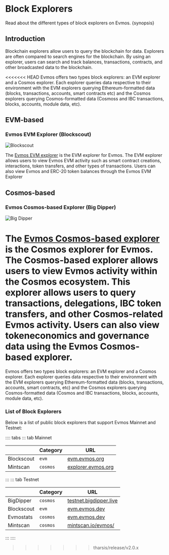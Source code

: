 <!--
order: 1
-->

# Block Explorers

Read about the different types of block explorers on Evmos. {synopsis}

## Introduction

Blockchain explorers allow users to query the blockchain for data. Explorers are often compared to search engines for the blockchain. By using an explorer, users can search and track balances, transactions, contracts, and other broadcasted data to the blockchain.

<<<<<<< HEAD
Evmos offers two types block explorers: an EVM explorer and a Cosmos explorer. Each explorer queries data respective to their environment with the EVM explorers querying Ethereum-formatted data (blocks, transactions, accounts, smart contracts etc) and the Cosmos explorers querying Cosmos-formatted data (Cosmoss and IBC transactions, blocks, accounts, module data, etc).

## EVM-based

### Evmos EVM Explorer (Blockscout)

![Blockscout](./img/blockscout.png)

The [Evmos EVM explorer](https://evm.evmos.org/) is the EVM explorer for Evmos. The EVM explorer allows users to view Evmos EVM activity such as smart contract creations, interactions, token transfers, and other types of transactions. Users can also view Evmos and ERC-20 token balances through the Evmos EVM Explorer

## Cosmos-based

### Evmos Cosmos-based Explorer (Big Dipper)

![Big Dipper](./img/big_dipper.png)

The [Evmos Cosmos-based explorer](https://explorer.evmos.org/) is the Cosmos explorer for Evmos. The Cosmos-based explorer allows users to view Evmos activity within the Cosmos ecosystem. This explorer allows users to query transactions, delegations, IBC token transfers, and other Cosmos-related Evmos activity. Users can also view tokeneconomics and governance data using the Evmos Cosmos-based explorer.
=======
Evmos offers two types block explorers: an EVM explorer and a Cosmos explorer. Each explorer queries data respective to their environment with the EVM explorers querying Ethereum-formatted data (blocks, transactions, accounts, smart contracts, etc) and the Cosmos explorers querying Cosmos-formatted data (Cosmos and IBC transactions, blocks, accounts, module data, etc).

### List of Block Explorers

Below is a list of public block explorers that support Evmos Mainnet and Testnet:

:::: tabs
::: tab Mainnet

|                      | Category | URL                    |
| -------------------- | -------- | ---------------------- |
| Blockscout  | `evm`    | [evm.evmos.org](https://evm.evmos.org/)                       |
| Mintscan   | `cosmos` | [explorer.evmos.org](https://explorer.evmos.org/) |
:::
::: tab Testnet

|                      | Category | URL                    |
| -------------------- | -------- | ---------------------- |
| BigDipper  | `cosmos`    | [testnet.bigdipper.live](https://testnet.evmos.bigdipper.live/)                       |
| Blockscout  | `evm`    | [evm.evmos.dev](https://evm.evmos.dev/)                       |
| Evmostats  | `cosmos`    | [evm.evmos.dev](https://testnet.evmostats.io/)                       |
| Mintscan   | `cosmos` | [mintscan.io/evmos/](https://www.mintscan.io/evmos/) |
:::
::::
>>>>>>> tharsis/release/v2.0.x

